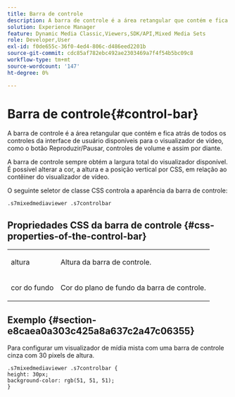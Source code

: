 ```yaml
---
title: Barra de controle
description: A barra de controle é a área retangular que contém e fica atrás de todos os controles da interface de usuário disponíveis para o visualizador de vídeo, como o botão Reproduzir/Pausar, controles de volume e assim por diante.
solution: Experience Manager
feature: Dynamic Media Classic,Viewers,SDK/API,Mixed Media Sets
role: Developer,User
exl-id: f0de655c-36f0-4ed4-806c-d486eed2201b
source-git-commit: cdc85af782ebc492ae2303469a7f4f54b5bc09c8
workflow-type: tm+mt
source-wordcount: '147'
ht-degree: 0%

---
```


# Barra de controle{#control-bar}

A barra de controle é a área retangular que contém e fica atrás de todos os controles da interface de usuário disponíveis para o visualizador de vídeo, como o botão Reproduzir/Pausar, controles de volume e assim por diante.

<!--<a id="section_061E550C1C1D4DB2BD663A898895B38C"></a>-->

A barra de controle sempre obtém a largura total do visualizador disponível. É possível alterar a cor, a altura e a posição vertical por CSS, em relação ao contêiner do visualizador de vídeo.

O seguinte seletor de classe CSS controla a aparência da barra de controle:

```
.s7mixedmediaviewer .s7controlbar
```

## Propriedades CSS da barra de controle {#css-properties-of-the-control-bar}

<table id="table_C48C56E696304C9BAFEE71BA9EA9A174"> 
 <tbody> 
  <tr> 
   <td colname="col1"> <p> <span class="codeph"> altura </span> </p> </td> 
   <td colname="col2"> <p>Altura da barra de controle. </p> </td> 
  </tr> 
  <tr> 
   <td colname="col1"> <p> <span class="codeph"> cor do fundo </span> </p> </td> 
   <td colname="col2"> <p>Cor do plano de fundo da barra de controle. </p> </td> 
  </tr> 
 </tbody> 
</table>

## Exemplo {#section-e8caea0a303c425a8a637c2a47c06355}

Para configurar um visualizador de mídia mista com uma barra de controle cinza com 30 pixels de altura.

```
.s7mixedmediaviewer .s7controlbar {  
height: 30px; 
background-color: rgb(51, 51, 51); 
}
```
